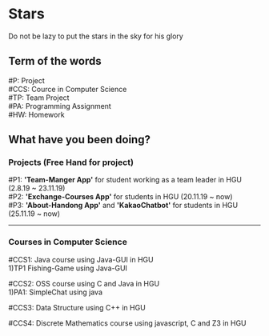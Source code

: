 # Stars
Do not be lazy to put the stars in the sky for his glory


## Term of the words

#P: Project <br>
#CCS: Cource in Computer Science <br>
#TP: Team Project <br>
#PA: Programming Assignment <br>
#HW: Homework <br>


## What have you been doing?


### Projects (Free Hand for project)

#P1: __'Team-Manger App'__ for student working as a team leader in HGU (2.8.19 ~ 23.11.19) <br>
#P2: __'Exchange-Courses App'__ for students in HGU (20.11.19 ~ now) <br>
#P3: __'About-Handong App'__ and __'KakaoChatbot'__ for students in HGU (25.11.19 ~ now) <br>

---
### Courses in Computer Science

#CCS1: Java course using Java-GUI in HGU<br>
1)TP1 Fishing-Game using Java-GUI

#CCS2: OSS course using C and Java in HGU<br>
1)PA1: SimpleChat using java

#CCS3: Data Structure using C++ in HGU <br>

#CCS4: Discrete Mathematics course using javascript, C and Z3 in HGU <br>
